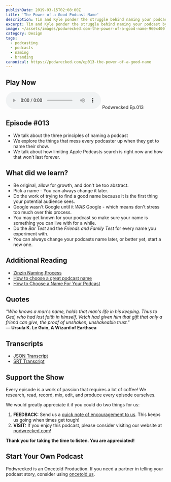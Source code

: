 ```yaml
---
publishDate: 2019-03-15T02:08:00Z
title: 'The Power of a Good Podcast Name'
description: Tim and Kyle ponder the struggle behind naming your podcast by pointing out what works, what doesn't, and why it might not matter.
excerpt: Tim and Kyle ponder the struggle behind naming your podcast by pointing out what works, what doesn't, and why it might not matter.
image: ~/assets/images/podwrecked.com-the-power-of-a-good-name-960x400.jpg
category: Design
tags:
  - podcasting
  - podcasts
  - naming
  - branding
canonical: https://podwrecked.com/ep013-the-power-of-a-good-name
---
```


## Play Now

<audio id="player" controls type="audio/mpeg" src="https://storage.googleapis.com/storage.oncetold.net/80000029/20800064/pw013-the-power-of-a-good-podcast-name.mp3">Your browser does not support the audio element.</audio>
Podwrecked Ep.013

## Episode #013

- We talk about the three principles of naming a podcast
- We explore the things that mess every podcaster up when they get to name their show.
- We talk about how limiting Apple Podcasts search is right now and how that won't last forever.

## What did we learn?

- Be original, allow for growth, and don't be too abstract.
- Pick a name - You can always change it later.
- Do the work of trying to find a good name because it is the first thing your potential audience sees.
- Google wasn't Google until it _WAS_ Google - which means don't stress too much over this process.
- You may get known for your podcast so make sure your name is something you can live with for a while.
- Do the _Bar Test_ and the _Friends and Family Test_ for every name you experiment with.
- You can always change your podcasts name later, or better yet, start a new one.

## Additional Reading

- <a href="https://www.zinzin.com/process/" target="_blank">Zinzin Naming Process</a>
- <a href="https://podcasters.spotify.com/resources/learn/create/podcast-name" target="_blank">How to choose a great podcast name</a>
- <a href="https://medium.com/create-buzz/how-to-choose-a-name-for-your-podcast-d88b628e3e83?fbclid=IwAR1Qjcbw20w5mfVnNk41jwe1Rdi8mdrjaA8JeER49XGhrZx2I8dnRZ1qLCc" target="_blank">How to Choose a Name For Your Podcast</a>

## Quotes

_"Who knows a man's name, holds that man's life in his keeping. Thus to Ged, who had lost faith in himself, Vetch had given him that gift that only a friend can give, the proof of unshaken, unshakeable trust."_<br />
**― Ursula K. Le Guin, A Wizard of Earthsea**

## Transcripts

- <a href="https://storage.googleapis.com/storage.oncetold.net/80000029/20800064/transcript.json" target="_blank">JSON Transcript</a>
- <a href="https://storage.googleapis.com/storage.oncetold.net/80000029/20800064/transcript.srt" target="_blank">SRT Transcript</a>

## Support the Show

Every episode is a work of passion that requires a lot of coffee! We research, read, record, mix, edit, and produce every episode ourselves.

We would greatly appreciate it if you could do two things for us:

1. **FEEDBACK:** Send us a <a href="mailto:podwrecked@gmail.com" target="_blank">quick note of encouragement to us</a>. This keeps us going when times get tough!
1. **VISIT:** If you enjoy this podcast, please consider visiting our website at <a href="https://podwrecked.com" target="_blank">podwrecked.com</a>!

**Thank you for taking the time to listen. You are appreciated!**

## Start Your Own Podcast

Podwrecked is an Oncetold Production. If you need a partner in telling your podcast story, consider using <a href="https://oncetold.us" target="_blank">oncetold.us</a>.
